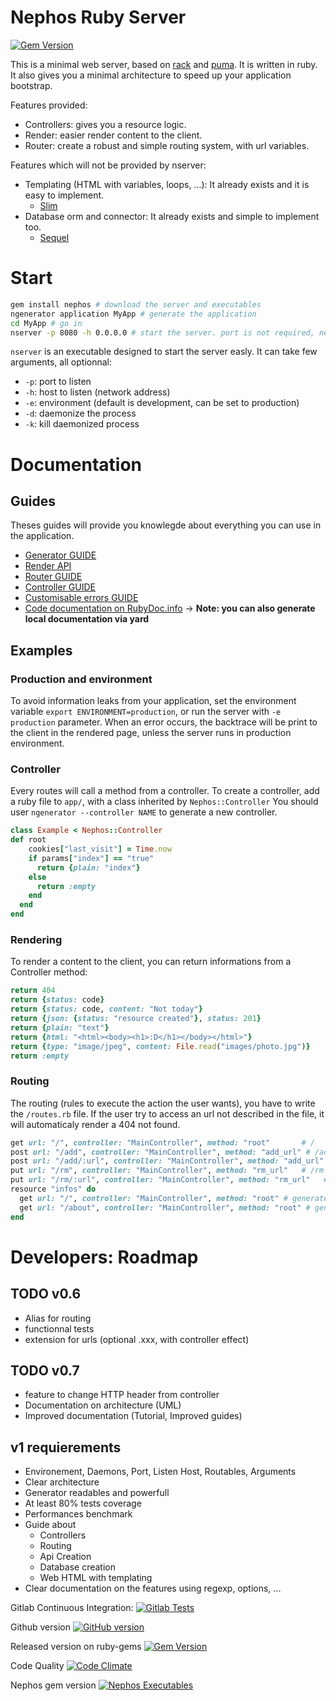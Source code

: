 # Nephos Ruby Server
[![Gem Version](https://badge.fury.io/rb/nephos-server.svg)](http://badge.fury.io/rb/nephos-server)

This is a minimal web server, based on [rack](https://github.com/rack/rack) and [puma](https://github.com/puma/puma).
It is written in ruby. It also gives you a minimal architecture
to speed up your application bootstrap.

Features provided:

- Controllers: gives you a resource logic.
- Render: easier render content to the client.
- Router: create a robust and simple routing system, with url variables.

Features which will not be provided by nserver:

- Templating (HTML with variables, loops, ...): It already exists and it is easy to implement.
  - [Slim](DOCUMENTATION/TEMPLATING/SLIM.md)
- Database orm and connector: It already exists and simple to implement too.
  - [Sequel](DOCUMENTATION/DATABASE/SEQUEL.md)

# Start
```sh
gem install nephos # download the server and executables
ngenerator application MyApp # generate the application
cd MyApp # go in
nserver -p 8080 -h 0.0.0.0 # start the server. port is not required, neither host
```

``nserver`` is an executable designed to start the server easly. It can take few arguments, all optionnal:

- ``-p``: port to listen
- ``-h``: host to listen (network address)
- ``-e``: environment (default is development, can be set to production)
- ``-d``: daemonize the process
- ``-k``: kill daemonized process


# Documentation

## Guides
Theses guides will provide you knowlegde about everything you can use in the application.

- [Generator GUIDE](DOCUMENTATION/GUIDE_GENERATOR.md)
- [Render API](DOCUMENTATION/API_RENDER.md)
- [Router GUIDE](DOCUMENTATION/GUIDE_ROUTER.md)
- [Controller GUIDE](DOCUMENTATION/GUIDE_CONTROLLER.md)
- [Customisable errors GUIDE](DOCUMENTATION/GUIDE_ERRORS.md)
- [Code documentation on RubyDoc.info](http://www.rubydoc.info/gems/nephos-server/toplevel) -> **Note: you can also generate local documentation via yard**

## Examples

### Production and environment
To avoid information leaks from your application, set the environment variable
``export ENVIRONMENT=production``, or run the server with ``-e production``
parameter. When an error occurs, the backtrace will be print to the client in
the rendered page, unless the server runs in production environment.

### Controller
Every routes will call a method from a controller.
To create a controller, add a ruby file to ``app/``, with a class inherited by ``Nephos::Controller``
You should user ``ngenerator --controller NAME`` to generate a new controller.

```ruby
class Example < Nephos::Controller
def root
    cookies["last_visit"] = Time.now
    if params["index"] == "true"
      return {plain: "index"}
    else
	  return :empty
	end
  end
end
```

### Rendering
To render a content to the client, you can return informations from a Controller method:

```ruby
return 404
return {status: code}
return {status: code, content: "Not today"}
return {json: {status: "resource created"}, status: 201}
return {plain: "text"}
return {html: "<html><body><h1>:D</h1></body></html>"}
return {type: "image/jpeg", content: File.read("images/photo.jpg")}
return :empty
```

### Routing
The routing (rules to execute the action the user wants), you have to write the ``/routes.rb`` file.
If the user try to access an url not described in the file, it will automaticaly render a 404 not found.

```ruby
get url: "/", controller: "MainController", method: "root"       # /
post url: "/add", controller: "MainController", method: "add_url" # /add
post url: "/add/:url", controller: "MainController", method: "add_url" # /add with parameter :url
put url: "/rm", controller: "MainController", method: "rm_url"   # /rm
put url: "/rm/:url", controller: "MainController", method: "rm_url"   # /rm with parameter :url
resource "infos" do
  get url: "/", controller: "MainController", method: "root" # generate /infos
  get url: "/about", controller: "MainController", method: "root" # generate /infos/about
end
```


# Developers: Roadmap

## TODO v0.6
- Alias for routing
- functionnal tests
- extension for urls (optional .xxx, with controller effect)

## TODO v0.7
- feature to change HTTP header from controller
- Documentation on architecture (UML)
- Improved documentation (Tutorial, Improved guides)

## v1 requierements
- Environement, Daemons, Port, Listen Host, Routables, Arguments
- Clear architecture
- Generator readables and powerfull
- At least 80% tests coverage
- Performances benchmark
- Guide about
  - Controllers
  - Routing
  - Api Creation
  - Database creation
  - Web HTML with templating
- Clear documentation on the features using regexp, options, ...

Gitlab Continuous Integration:
[![Gitlab Tests](https://gitlab.com/ci/projects/8973/status.png?ref=master)](https://gitlab.com/ci/projects/8973?ref=master)

Github version
[![GitHub version](https://badge.fury.io/gh/pouleta%2FNephosRubyServer.svg)](http://badge.fury.io/gh/pouleta%2FNephosRubyServer)

Released version on ruby-gems
[![Gem Version](https://badge.fury.io/rb/nephos-server.svg)](http://badge.fury.io/rb/nephos-server)

Code Quality
[![Code Climate](https://codeclimate.com/github/pouleta/NephosRubyServer/badges/gpa.svg)](https://codeclimate.com/github/pouleta/NephosRubyServer)

Nephos gem version
[![Nephos Executables](https://badge.fury.io/rb/nephos.svg)](http://badge.fury.io/rb/nephos)
